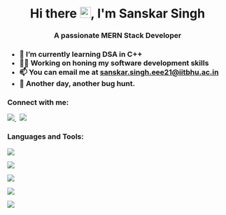 <h1 align="center">Hi there <img src="https://raw.githubusercontent.com/MartinHeinz/MartinHeinz/master/wave.gif" width="25px">, I'm Sanskar Singh</h1>
<h3 align="center">A passionate MERN Stack Developer</h3>

<h3>
  
- 🌱 I’m currently learning **DSA in C++**
- 🧑‍💻 Working on honing my software development skills
- 📫 You can email me at **sanskar.singh.eee21@iitbhu.ac.in**
- 🐛 Another day, another bug hunt.
</h3>

<h3 align="left">Connect with me:</h3>
<p align="left">
  <a href="https://www.instagram.com/sanskarsingh_iitbhu_21/" target="_blank">
    <img src="https://skillicons.dev/icons?i=instagram"/>
  </a> &nbsp
  <a href="https://www.linkedin.com/in/sanskar-singh-7a6b2b241/" target="_blank">
    <img src="https://skillicons.dev/icons?i=linkedin" />
  </a>
</p>

### Languages and Tools:

<p align="left">
  <img src="https://skillicons.dev/icons?i=html,css,js,git,github" />
</p>
<p align="left">
  <img src="https://skillicons.dev/icons?i=mongodb,express,react,nodejs" />
</p>
<p align="left"> 
  <img src="https://skillicons.dev/icons?i=c,cpp,vscode&perline=3&theme=light" />
</p>
<p align="left">
  <img src="https://skillicons.dev/icons?i=github,git" />
</p>
<p align="left">
  <img src="https://skillicons.dev/icons?i=py" />
</p>
